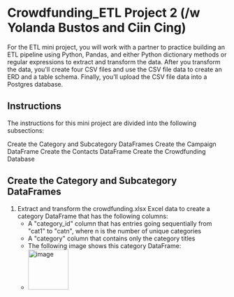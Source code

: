 # Crowdfunding_ETL Project 2 (/w Yolanda Bustos and Ciin Cing)

For the ETL mini project, you will work with a partner to practice building an ETL pipeline using Python, Pandas, and either Python dictionary methods or regular expressions to extract and transform the data. After you transform the data, you'll create four CSV files and use the CSV file data to create an ERD and a table schema. Finally, you’ll upload the CSV file data into a Postgres database.

## Instructions
The instructions for this mini project are divided into the following subsections:

Create the Category and Subcategory DataFrames
Create the Campaign DataFrame
Create the Contacts DataFrame
Create the Crowdfunding Database

## Create the Category and Subcategory DataFrames
1. Extract and transform the crowdfunding.xlsx Excel data to create a category DataFrame that has the following columns:
   - A "category_id" column that has entries going sequentially from "cat1" to "catn", where n is the number of unique categories
   - A "category" column that contains only the category titles
   - The following image shows this category DataFrame:
   - <img width="92" alt="image" src="https://github.com/ciincing/Crowdfunding_ETL/assets/130705911/6416de2b-51b1-4724-a876-666d3e518745">
